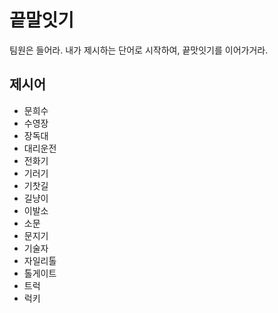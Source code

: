 # 끝말잇기

팀원은 들어라. 내가 제시하는 단어로 시작하여, 끝맛잇기를 이어가거라.



## 제시어

- 문희수
- 수영장
- 장독대
- 대리운전
- 전화기
- 기러기
- 기찻길
- 길냥이
- 이발소
- 소문
- 문지기
- 기술자
- 자일리톨
- 톨게이트
- 트럭
- 럭키
